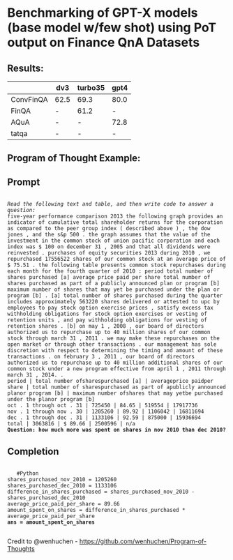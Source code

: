 # Benchmarking of GPT-X models (base model w/few shot) using PoT output on Finance QnA Datasets

## Results:
|       | dv3   | turbo35 | gpt4  |  
|-------|-------|---------|-------|  
| ConvFinQA |62.5 | 69.3 | 80.0 |  
| FinQA | - |61.2 | - |  
| AQuA  | - |- | 72.8 |
| tatqa | - |- | - |  

## Program of Thought Example:

## Prompt
<code>
<i>Read the following text and table, and then write code to answer a question:</i>
five-year performance comparison 2013 the following graph provides an indicator of cumulative total shareholder returns for the corporation as compared to the peer group index ( described above ) , the dow jones , and the s&p 500 . the graph assumes that the value of the investment in the common stock of union pacific corporation and each index was $ 100 on december 31 , 2005 and that all dividends were reinvested . purchases of equity securities 2013 during 2010 , we repurchased 17556522 shares of our common stock at an average price of $ 75.51 . the following table presents common stock repurchases during each month for the fourth quarter of 2010 : period total number of shares purchased [a] average price paid per share total number of shares purchased as part of a publicly announced plan or program [b] maximum number of shares that may yet be purchased under the plan or program [b] . [a] total number of shares purchased during the quarter includes approximately 563220 shares delivered or attested to upc by employees to pay stock option exercise prices , satisfy excess tax withholding obligations for stock option exercises or vesting of retention units , and pay withholding obligations for vesting of retention shares . [b] on may 1 , 2008 , our board of directors authorized us to repurchase up to 40 million shares of our common stock through march 31 , 2011 . we may make these repurchases on the open market or through other transactions . our management has sole discretion with respect to determining the timing and amount of these transactions . on february 3 , 2011 , our board of directors authorized us to repurchase up to 40 million additional shares of our common stock under a new program effective from april 1 , 2011 through march 31 , 2014. .
period | total number ofsharespurchased [a] | averageprice paidper share | total number of sharespurchased as part of apublicly announced planor program [b] | maximum number ofshares that may yetbe purchased under the planor program [b]
oct . 1 through oct . 31 | 725450 | 84.65 | 519554 | 17917736
nov . 1 through nov . 30 | 1205260 | 89.92 | 1106042 | 16811694
dec . 1 through dec . 31 | 1133106 | 92.59 | 875000 | 15936694
total | 3063816 | $ 89.66 | 2500596 | n/a
<b>Question: how much more was spent on shares in nov 2010 than dec 2010?</b>
</code>

## Completion
<code>
   #Python
shares_purchased_nov_2010 = 1205260
shares_purchased_dec_2010 = 1133106
difference_in_shares_purchased = shares_purchased_nov_2010 - shares_purchased_dec_2010
average_price_paid_per_share = 89.66
amount_spent_on_shares = difference_in_shares_purchased * average_price_paid_per_share
<b>ans = amount_spent_on_shares</b>
    </code>



Credit to @wenhuchen - https://github.com/wenhuchen/Program-of-Thoughts